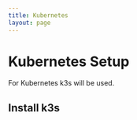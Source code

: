 ```yaml
---
title: Kubernetes 
layout: page
---
```

# Kubernetes Setup
For Kubernetes k3s will be used.
## Install k3s

